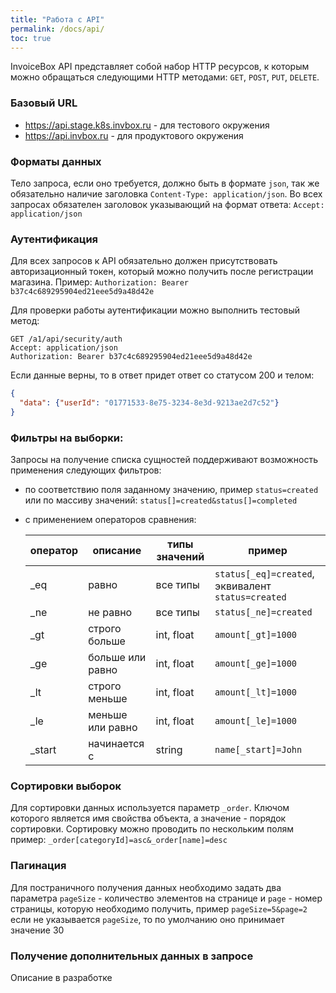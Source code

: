 ```yaml
---
title: "Работа с API"
permalink: /docs/api/
toc: true
---
```


InvoiceBox API представляет собой набор HTTP ресурсов, к которым можно обращаться следующими HTTP методами: `GET`, `POST`, `PUT`, `DELETE`.

### Базовый URL
- https://api.stage.k8s.invbox.ru - для тестового окружения
- https://api.invbox.ru - для продуктового окружения

### Форматы данных
Тело запроса, если оно требуется, должно быть в формате `json`, так же обязательно наличие заголовка `Content-Type: application/json`. 
Во всех запросах обязателен заголовок указывающий на формат ответа: `Accept: application/json`

### Аутентификация
Для всех запросов к API обязательно должен присутствовать авторизационный токен, который можно получить после регистрации магазина.
Пример: `Authorization: Bearer b37c4c689295904ed21eee5d9a48d42e`

Для проверки работы аутентификации можно выполнить тестовый метод:
```
GET /a1/api/security/auth
Accept: application/json
Authorization: Bearer b37c4c689295904ed21eee5d9a48d42e
```

Если данные верны, то в ответ придет ответ со статусом 200 и телом:
```json
{
  "data": {"userId": "01771533-8e75-3234-8e3d-9213ae2d7c52"}
}
```

### Фильтры на выборки:
Запросы на получение списка сущностей поддерживают возможность применения следующих фильтров:
- по  соответствию поля заданному значению, пример `status=created` или по массиву значений: `status[]=created&status[]=completed`
- с применением операторов сравнения:

  | оператор| описание          |  типы значений   | пример
  | ------- |-------------------| -----------------|-------
  | _eq     | равно             | все типы         | `status[_eq]=created`, эквивалент `status=created`
  | _ne     | не равно          | все типы         | `status[_ne]=created`
  | _gt     | строго больше     | int, float       | `amount[_gt]=1000`
  | _ge     | больше или равно  | int, float       | `amount[_ge]=1000`
  | _lt     | строго меньше     | int, float       | `amount[_lt]=1000`
  | _le     | меньше или равно  | int, float       | `amount[_le]=1000`
  | _start  | начинается с      | string           | `name[_start]=John`

### Сортировки выборок
Для сортировки данных используется параметр `_order`. Ключом которого является имя свойства объекта, а значение - порядок сортировки. Сортировку можно проводить по нескольким полям
пример: `_order[categoryId]=asc&_order[name]=desc`

### Пагинация
Для постраничного получения данных необходимо задать два параметра `pageSize` - количество элементов на странице и `page` - номер страницы, которую необходимо получить, пример `pageSize=5&page=2`
если не указывается `pageSize`, то по умолчанию оно принимает значение 30

### Получение дополнительных данных в запросе
Описание в разработке